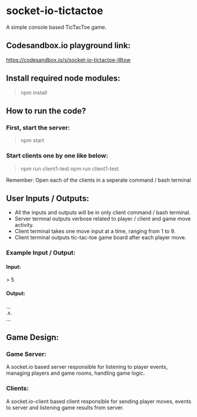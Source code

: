 # socket-io-tictactoe
A simple console based TicTacToe game.

## Codesandbox.io playground link:
https://codesandbox.io/s/socket-io-tictactoe-l8txw

## Install required node modules:
> npm install

## How to run the code?
### First, start the server:

> npm start

### Start clients one by one like below:

> npm run client1-test
> npm run client1-test

Remember: Open each of the clients in a seperate command / bash terminal

## User Inputs / Outputs:
- All the inputs and outputs will be in only client command / bash terminal.
- Server termnal outputs verbose related to player / client and game move activity.
- Client terminal takes one move input at a time, ranging from 1 to 9.
- Client terminal outputs tic-tac-toe game board after each player move.

### Example Input / Output:
#### Input:
\> 5
#### Output:
... <br />
.x. <br />
... <br />

## Game Design:
### Game Server:
A socket.io based server responsible for listening to player events, managing players and game rooms, handling game logic.
### Clients:
A socket.io-client based client responsible for sending player moves, events to server and listening game results from server.
